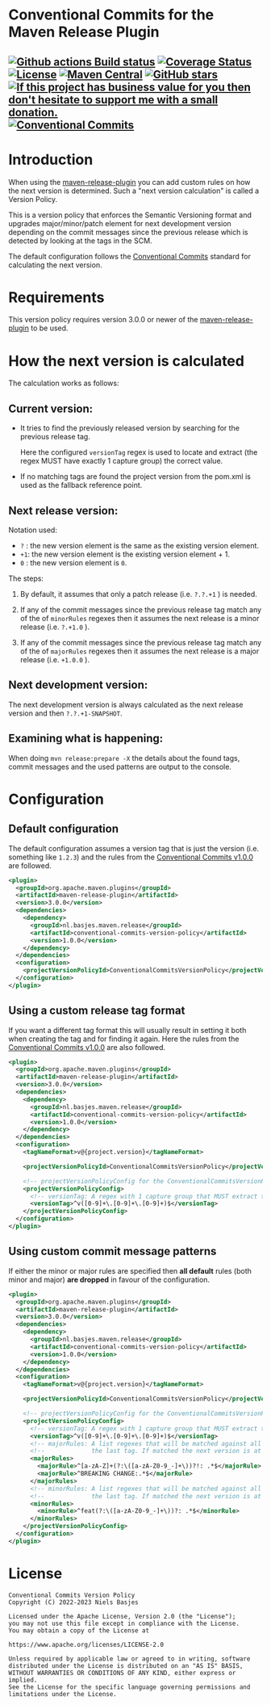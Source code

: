 Conventional Commits for the Maven Release Plugin
========================================
[![Github actions Build status](https://img.shields.io/github/actions/workflow/status/nielsbasjes/conventional-commits-maven-release/build.yml?branch=main)](https://github.com/nielsbasjes/conventional-commits-maven-release/actions)
[![Coverage Status](https://img.shields.io/codecov/c/github/nielsbasjes/conventional-commits-maven-release)](https://app.codecov.io/gh/nielsbasjes/conventional-commits-maven-release)
[![License](https://img.shields.io/:license-apache-blue.svg)](https://www.apache.org/licenses/LICENSE-2.0.html)
[![Maven Central](https://img.shields.io/maven-central/v/nl.basjes.maven.release/conventional-commits-maven-release.svg)](https://central.sonatype.com/namespace/nl.basjes.maven.release)
[![GitHub stars](https://img.shields.io/github/stars/nielsbasjes/conventional-commits-maven-release?label=GitHub%20stars)](https://github.com/nielsbasjes/conventional-commits-maven-release/stargazers)
[![If this project has business value for you then don't hesitate to support me with a small donation.](https://img.shields.io/badge/Donations-via%20Paypal-blue.svg)](https://www.paypal.me/nielsbasjes)
[![Conventional Commits](https://img.shields.io/badge/Conventional%20Commits-1.0.0-%23FE5196?logo=conventionalcommits&logoColor=white)](https://conventionalcommits.org)
-----------------

# Introduction
When using the [maven-release-plugin](https://maven.apache.org/maven-release/maven-release-plugin/) you can add custom rules on how the next version is determined. Such a "next version calculation" is called a Version Policy.

This is a version policy that enforces the Semantic Versioning format and upgrades major/minor/patch element for next development version depending on the commit messages since the previous release which is detected by looking at the tags in the SCM.

The default configuration follows the [Conventional Commits](https://www.conventionalcommits.org/) standard for calculating the next version.

# Requirements
This version policy requires version 3.0.0 or newer of the [maven-release-plugin](https://maven.apache.org/maven-release/maven-release-plugin/) to be used.

# How the next version is calculated

The calculation works as follows:

## Current version:
* It tries to find the previously released version by searching for the previous release tag.

  Here the configured `versionTag` regex is used to locate and extract (the regex MUST have exactly
  1 capture group) the correct value.

* If no matching tags are found the project version from the pom.xml is used as the fallback reference point.

## Next release version:

Notation used:
- `?` : the new version element is the same as the existing version element.
- `+1`: the new version element is the existing version element + 1.
- `0` : the new version element is `0`.

The steps:
1. By default, it assumes that only a patch release (i.e. `?.?.+1` ) is needed.

1. If any of the commit messages since the previous release tag match any of the of `minorRules` regexes then
  it assumes the next release is a minor release (i.e. `?.+1.0` ).

1. If any of the commit messages since the previous release tag match any of the of `majorRules` regexes then
  it assumes the next release is a major release (i.e. `+1.0.0` ).

## Next development version:
The next development version is always calculated as the next release version and then `?.?.+1-SNAPSHOT`.

## Examining what is happening:

When doing `mvn release:prepare -X` the details about the found tags, commit messages and the used patterns
are output to the console.

# Configuration
## Default configuration
The default configuration assumes a version tag that is just the version (i.e. something like `1.2.3`) and
the rules from the [Conventional Commits v1.0.0](https://www.conventionalcommits.org/en/v1.0.0/) are followed.

```xml
<plugin>
  <groupId>org.apache.maven.plugins</groupId>
  <artifactId>maven-release-plugin</artifactId>
  <version>3.0.0</version>
  <dependencies>
    <dependency>
      <groupId>nl.basjes.maven.release</groupId>
      <artifactId>conventional-commits-version-policy</artifactId>
      <version>1.0.0</version>
    </dependency>
  </dependencies>
  <configuration>
    <projectVersionPolicyId>ConventionalCommitsVersionPolicy</projectVersionPolicyId>
  </configuration>
</plugin>
```

## Using a custom release tag format
If you want a different tag format this will usually result in setting it both when creating the tag and
for finding it again.
Here the rules from the [Conventional Commits v1.0.0](https://www.conventionalcommits.org/en/v1.0.0/) are also followed.

```xml
<plugin>
  <groupId>org.apache.maven.plugins</groupId>
  <artifactId>maven-release-plugin</artifactId>
  <version>3.0.0</version>
  <dependencies>
    <dependency>
      <groupId>nl.basjes.maven.release</groupId>
      <artifactId>conventional-commits-version-policy</artifactId>
      <version>1.0.0</version>
    </dependency>
  </dependencies>
  <configuration>
    <tagNameFormat>v@{project.version}</tagNameFormat>

    <projectVersionPolicyId>ConventionalCommitsVersionPolicy</projectVersionPolicyId>

    <!-- projectVersionPolicyConfig for the ConventionalCommitsVersionPolicy is an XML structure:  -->
    <projectVersionPolicyConfig>
      <!-- versionTag: A regex with 1 capture group that MUST extract the project.version from the SCM tag. -->
      <versionTag>^v([0-9]+\.[0-9]+\.[0-9]+)$</versionTag>
    </projectVersionPolicyConfig>
  </configuration>
</plugin>
```

## Using custom commit message patterns
If either the minor or major rules are specified then **all default** rules (both minor and major) **are dropped**
in favour of the configuration.

```xml
<plugin>
  <groupId>org.apache.maven.plugins</groupId>
  <artifactId>maven-release-plugin</artifactId>
  <version>3.0.0</version>
  <dependencies>
    <dependency>
      <groupId>nl.basjes.maven.release</groupId>
      <artifactId>conventional-commits-version-policy</artifactId>
      <version>1.0.0</version>
    </dependency>
  </dependencies>
  <configuration>
    <tagNameFormat>v@{project.version}</tagNameFormat>

    <projectVersionPolicyId>ConventionalCommitsVersionPolicy</projectVersionPolicyId>

    <!-- projectVersionPolicyConfig for the ConventionalCommitsVersionPolicy is an XML structure:  -->
    <projectVersionPolicyConfig>
      <!-- versionTag: A regex with 1 capture group that MUST extract the project.version from the SCM tag. -->
      <versionTag>^v([0-9]+\.[0-9]+\.[0-9]+)$</versionTag>
      <!-- majorRules: A list regexes that will be matched against all lines in each commit message since   -->
      <!--             the last tag. If matched the next version is at least a MAJOR update.                -->
      <majorRules>
        <majorRule>^[a-zA-Z]+(?:\([a-zA-Z0-9_-]+\))?!: .*$</majorRule>
        <majorRule>^BREAKING CHANGE:.*$</majorRule>
      </majorRules>
      <!-- minorRules: A list regexes that will be matched against all lines in each commit message since   -->
      <!--             the last tag. If matched the next version is at least a MINOR update.                -->
      <minorRules>
        <minorRule>^feat(?:\([a-zA-Z0-9_-]+\))?: .*$</minorRule>
      </minorRules>
    </projectVersionPolicyConfig>
  </configuration>
</plugin>
```

# License
    Conventional Commits Version Policy
    Copyright (C) 2022-2023 Niels Basjes

    Licensed under the Apache License, Version 2.0 (the "License");
    you may not use this file except in compliance with the License.
    You may obtain a copy of the License at

    https://www.apache.org/licenses/LICENSE-2.0

    Unless required by applicable law or agreed to in writing, software
    distributed under the License is distributed on an "AS IS" BASIS,
    WITHOUT WARRANTIES OR CONDITIONS OF ANY KIND, either express or implied.
    See the License for the specific language governing permissions and
    limitations under the License.
